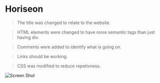 # Horiseon

>The title was changed to relate to the website.

>HTML elements were changed to have more semantic tags than just having div.

>Comments were added to identify what is going on.

>Links should be working. 

>CSS was modified to reduce repetivness.

![Screen Shot](/desktop/screenshot.png) 


